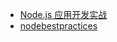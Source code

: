 * [Node.js 应用开发实战](https://kaiwu.lagou.com/course/courseInfo.htm?courseId=694#/content)
* [nodebestpractices](https://github.com/goldbergyoni/nodebestpractices)